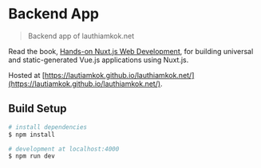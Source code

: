 # Backend App

> Backend app of lauthiamkok.net

Read the book, [Hands-on Nuxt.js Web Development](https://www.packtpub.com/product/hands-on-nuxt-js-web-development/9781789952698), for building universal and static-generated Vue.js applications using Nuxt.js.

Hosted at [https://lautiamkok.github.io/lauthiamkok.net/](https://lautiamkok.github.io/lauthiamkok.net/).

## Build Setup

```bash
# install dependencies
$ npm install

# development at localhost:4000
$ npm run dev
```
